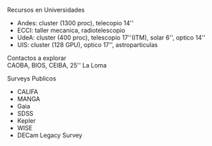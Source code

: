 Recursos en Universidades  
* Andes: cluster (1300 proc), telecopio 14''
* ECCI: taller mecanica, radiotelescopio 
* UdeA: cluster (400 proc), telescopio 17''(ITM), solar 6'', optico 14''
* UIS: cluster (128 GPU), optico 17'', astroparticulas

Contactos a explorar  
CAOBA, BIOS, CEIBA, 25'' La Loma

Surveys Publicos
* CALIFA 
* MANGA  
* Gaia 
* SDSS 
* Kepler 
* WISE 
* DECam Legacy Survey
